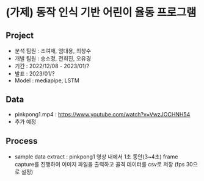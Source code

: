 # (가제) 동작 인식 기반 어린이 율동 프로그램

## Project
- 분석 팀원 : 조여재, 엄대용, 최창수
- 개발 팀원 : 송소정, 전희진, 오유경
- 기간 : 2022/12/08 - 2023/01/?
- 발표 : 2023/01/?
- Model : mediapipe, LSTM
 
## Data
- pinkpong1.mp4 : https://www.youtube.com/watch?v=VwzJOCHNH54
- 추가 예정
 
## Process
- sample data extract : pinkpong1 영상 내에서 1초 동안(3~4초) frame capture를 진행하여 이미지 파일을 출력하고 골격 데이터를 csv로 저장 (fps 30으로 설정)
